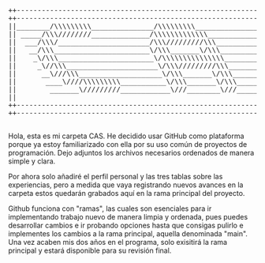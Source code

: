 <pre>
++------------------------------------------------------------------------------------++
++------------------------------------------------------------------------------------++
||________/\\\\\\\\\_______________/\\\\\\\\\__________________/\\\\\\\\\\\___        ||
|| _____/\\\////////______________/\\\\\\\\\\\\\______________/\\\/////////\\\_       ||
||  ___/\\\/______________________/\\\/////////\\\____________\//\\\______\///__      ||
||   __/\\\_______________________\/\\\_______\/\\\_____________\////\\\_________     ||
||    _\/\\\_______________________\/\\\\\\\\\\\\\\\________________\////\\\______    ||
||     _\//\\\______________________\/\\\/////////\\\___________________\////\\\___   ||
||      __\///\\\____________________\/\\\_______\/\\\____________/\\\______\//\\\__  ||
||       ____\////\\\\\\\\\___________\/\\\_______\/\\\___________\///\\\\\\\\\\\/___ ||
||        _______\/////////____________\///________\///______________\///////////_____||
||                                                                                    ||
++------------------------------------------------------------------------------------++
++------------------------------------------------------------------------------------++

</pre>
Hola, esta es mi carpeta CAS. He decidido usar GitHub como plataforma porque ya estoy familiarizado con ella por su uso común de proyectos de programación. 
Dejo adjuntos los archivos necesarios ordenados de manera simple y clara.

Por ahora solo añadiré el perfil personal y las tres tablas sobre las experiencias, pero a medida que vaya registrando nuevos avances en la carpeta estos quedarán grabados aquí en la rama principal del proyecto.

Github funciona con "ramas", las cuales son esenciales para ir implementando trabajo nuevo de manera limpia y ordenada, pues puedes desarrollar cambios e
ir probando opciones hasta que consigas pulirlo e implementes los cambios a la rama principal, aquella denominada "main". Una vez acaben mis dos años en 
el programa, solo exisitirá la rama principal y estará disponible para su revisión final.

